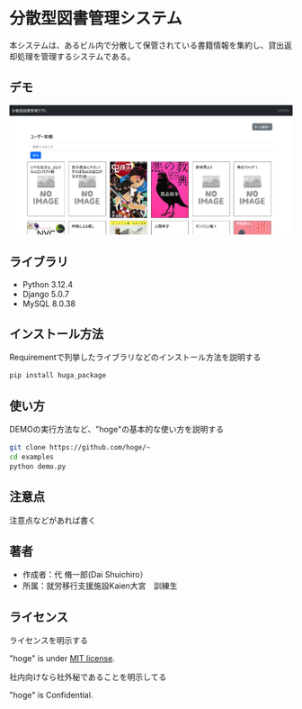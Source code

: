 # 分散型図書管理システム

本システムは、あるビル内で分散して保管されている書籍情報を集約し、貸出返却処理を管理するシステムである。
 
## デモ
 
![本棚](docs/image/bookshelf.png)
 
## ライブラリ
 
* Python 3.12.4
* Django 5.0.7
* MySQL 8.0.38
<!--次回この続きから作成-->
 
## インストール方法
 
Requirementで列挙したライブラリなどのインストール方法を説明する
 
```bash
pip install huga_package
```
 
## 使い方
 
DEMOの実行方法など、"hoge"の基本的な使い方を説明する
 
```bash
git clone https://github.com/hoge/~
cd examples
python demo.py
```
 
## 注意点
 
注意点などがあれば書く
 
## 著者
 
* 作成者：代 脩一郎(Dai Shuichiro）
* 所属：就労移行支援施設Kaien大宮　訓練生
 
## ライセンス
ライセンスを明示する
 
"hoge" is under [MIT license](https://en.wikipedia.org/wiki/MIT_License).
 
社内向けなら社外秘であることを明示してる
 
"hoge" is Confidential.
